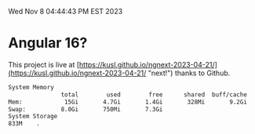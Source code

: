Wed Nov  8 04:44:43 PM EST 2023

# Angular 16?


This project is live at [https://kusl.github.io/ngnext-2023-04-21/](https://kusl.github.io/ngnext-2023-04-21/ "next!") thanks to Github.

```bash
System Memory
               total        used        free      shared  buff/cache   available
Mem:            15Gi       4.7Gi       1.4Gi       328Mi       9.2Gi       9.9Gi
Swap:          8.0Gi       750Mi       7.3Gi
System Storage
833M	.
